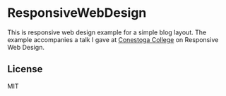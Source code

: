 ResponsiveWebDesign
===================

This is responsive web design example for a simple blog layout. 
The example accompanies a talk I gave at [Conestoga College](http://conestogac.on.ca/) on Responsive Web Design.

License
----

MIT
